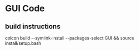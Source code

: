 # GUI Code

## build instructions

colcon build --symlink-install --packages-select GUI && source install/setup.bash 